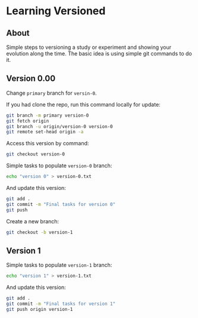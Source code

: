 # Learning Versioned

## About

Simple steps to versioning a study or experiment and showing your evolution along the time. The basic idea is using simple git commands to do it.

## Version 0.00

Change `primary` branch for `versin-0`.

If you had clone the repo, run this command locally for update:

```sh
git branch -m primary version-0
git fetch origin
git branch -u origin/version-0 version-0
git remote set-head origin -a
```

Access this version by command:

```sh
git checkout version-0
```

Simple tasks to populate `version-0` branch:

```sh
echo "version 0" > version-0.txt
```

And update this version:

```sh
git add .
git commit -m "Final tasks for version 0"
git push
```

Create a new branch:

```sh
git checkout -b version-1
```

## Version 1

Simple tasks to populate `version-1` branch:

```sh
echo "version 1" > version-1.txt
```

And update this version:

```sh
git add .
git commit -m "Final tasks for version 1"
git push origin version-1
```

